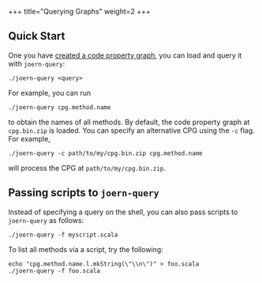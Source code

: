 +++
title="Querying Graphs"
weight=2
+++

## Quick Start

One you have [created a code property graph](/docs/creation), you can
load and query it with `joern-query`:

```
./joern-query <query>
```

For example, you can run
```
./joern-query cpg.method.name
```

to obtain the names of all methods. By default, the code property
graph at `cpg.bin.zip` is loaded. You can specify an alternative CPG
using the `-c` flag. For example,

```
./joern-query -c path/to/my/cpg.bin.zip cpg.method.name
```
will process the CPG at `path/to/my/cpg.bin.zip`.

## Passing scripts to `joern-query`

Instead of specifying a query on the shell, you can also pass scripts
to `joern-query` as follows:

```
./joern-query -f myscript.scala
```

To list all methods via a script, try the following:

```
echo "cpg.method.name.l.mkString(\"\\n\")" > foo.scala
./joern-query -f foo.scala 
```
